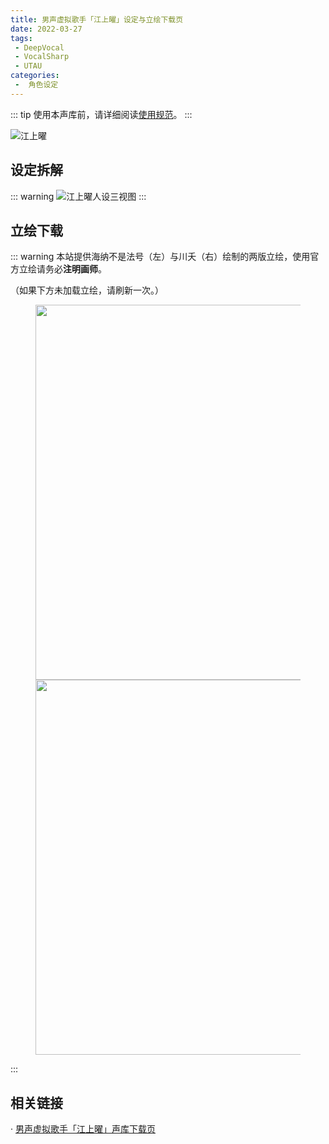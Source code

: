 ```yaml
---
title: 男声虚拟歌手「江上曜」设定与立绘下载页
date: 2022-03-27
tags:
 - DeepVocal
 - VocalSharp
 - UTAU
categories:
 -  角色设定
---
```


::: tip
使用本声库前，请详细阅读[使用规范](https://vocalsynths.vercel.app/blogs/ReadMe/2022/220401.html)。
:::

![江上曜](/you-banner.png)

设定拆解
----
::: warning
![江上曜人设三视图](/you-design.png)
:::

立绘下载
----
::: warning
本站提供海纳不是法号（左）与川夭（右）绘制的两版立绘，使用官方立绘请务必**注明画师**。

（如果下方未加载立绘，请刷新一次。）

<center>
<figure>
<image src="https://vocalsynths.vercel.app/you-illust-hina.png" height="600px"/>
<image src="https://vocalsynths.vercel.app/you-illust-chuanyao.png" height="600px"/>
</figure>
</center>

:::

相关链接
----
· [男声虚拟歌手「江上曜」声库下载页](https://vocalsynths.vercel.app/blogs/VoicebankDistribute/2022/220325-1.html)

